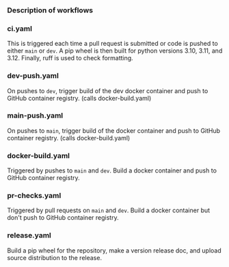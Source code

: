 ### Description of workflows

### ci.yaml

This is triggered each time a pull request is submitted or code is pushed to either `main` or `dev`. A pip wheel is then built for python versions 3.10, 3.11, and 3.12. Finally, ruff is used to check formatting.

### dev-push.yaml

On pushes to `dev`, trigger build of the dev docker container and push to GitHub container registry. (calls docker-build.yaml)

### main-push.yaml

On pushes to `main`, trigger build of the docker container and push to GitHub container registry. (calls docker-build.yaml)

### docker-build.yaml

Triggered by pushes to `main` and `dev`.  Build a docker container and push to GitHub container registry.

### pr-checks.yaml

Triggered by pull requests on `main` and `dev`.  Build a docker container but don't push to GitHub container registry.

### release.yaml

Build a pip wheel for the repository, make a version release doc, and upload source distribution to the release.
